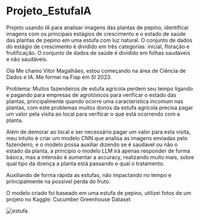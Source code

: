 # Projeto_EstufaIA
Projeto usando IA para analisar imagens das plantas de pepino, identificar imagens com os principais estágios de crescimento e o estado de saúde das plantas de pepino em uma estufa com luz natural. O conjunto de dados do estágio de crescimento é dividido em três categorias: inicial, floração e frutificação. O conjunto de dados de saúde é dividido em folhas saudáveis ​​e não saudáveis.

Olá Me chamo Vitor Magalhães, estou começando na área de Ciência de Dados e IA. Me formei na Fiap em SI 2023.

Problema: Muitos fazendeiros de estufa agrícola perdem seu tempo ligando e pagando para empresas de agrotóxicos para verificar o estado das plantas, principalmente quando ocorre uma caracteristica incomum nas plantas, com este problemas muitos donos da estufa agrícola precisa pagar um valor pela visita ao local para verificar o que está ocorrendo com a planta.

Além de demorar ao local e ser necessário pagar um valor para esta visita, meu intuito é criar um modelo CNN que analisa as imagens enviadas pelo fazendeiro, e o modelo possa auxiliar dizendo se é saudavel ou não o estado da planta, a principio o modelo LLM irá apenas responder de forma básica, mas a intensão é aumentar a accuracy, realizando muito mais, sobre qual tipo da doença a planta está passando e qual o tratamento.

Auxiliando de forma rápida as estufas, não impactando no tempo e principalmente na possivel perda do fruto.

O modelo criado foi baseado em uma estufa de pepino, utilizei fotos de um projeto no Kaggle: Cucumber Greenhouse Dataset

![estufa](https://github.com/vamvieira/Projeto_EstufaIA/assets/71799009/cfae9e1b-86bd-408d-9f75-ae7b1d7f84f2)
